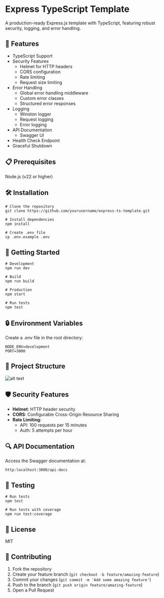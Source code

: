 # Express TypeScript Template

A production-ready Express.js template with TypeScript, featuring robust security, logging, and error handling.

## 🚀 Features

- TypeScript Support
- Security Features
    - Helmet for HTTP headers
    - CORS configuration
    - Rate limiting
    - Request size limiting
- Error Handling
    - Global error handling middleware
    - Custom error classes
    - Structured error responses
- Logging
    - Winston logger
    - Request logging
    - Error logging
- API Documentation
    - Swagger UI
- Health Check Endpoint
- Graceful Shutdown

## 📋 Prerequisites

Node.js (v22 or higher)

## 🛠️ Installation

```shell
# Clone the repository
git clone https://github.com/yourusername/express-ts-template.git

# Install dependencies
npm install

# Create .env file
cp .env.example .env
```

## 🚦 Getting Started

```shell
# Development
npm run dev

# Build
npm run build

# Production
npm start

# Run tests
npm test
```

## 🔒 Environment Variables

Create a .env file in the root directory:

```shell
NODE_ENV=development
PORT=3000
```

## 📁 Project Structure

![alt text](<Screenshot 2025-06-13 at 5.56.37 PM.png>)

## 🛡️ Security Features

- **Helmet**: HTTP header security
- **CORS**: Configurable Cross-Origin Resource Sharing
- **Rate Limiting**:
    - API: 100 requests per 15 minutes
    - Auth: 5 attempts per hour

## 🔍 API Documentation

Access the Swagger documentation at:

```
http:localhost:3000/api-docs
```

## 🧪 Testing

```shell
# Run tests
npm test

# Run tests with coverage
npm run test:coverage
```

## 📝 License

MIT

## 🤝 Contributing

1. Fork the repository
2. Create your feature branch (`git checkout -b feature/amazing-feature`)
3. Commit your changes (`git commit -m 'Add some amazing feature'`)
4. Push to the branch (`git push origin feature/amazing-feature`)
5. Open a Pull Request
